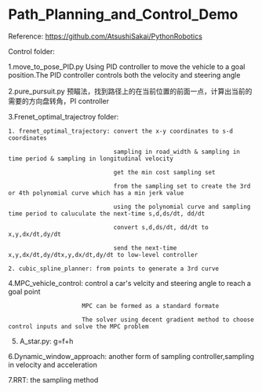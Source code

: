 # Path_Planning_and_Control_Demo

Reference:
https://github.com/AtsushiSakai/PythonRobotics

Control folder:

1.move_to_pose_PID.py 
  Using PID controller to move the vehicle to a goal position.The PID controller controls both the velocity and steering angle
 
2.pure_pursuit.py
  预瞄法，找到路径上的在当前位置的前面一点，计算出当前的需要的方向盘转角，PI controller
 
3.Frenet_optimal_trajectroy folder:

    1. frenet_optimal_trajectory: convert the x-y coordinates to s-d coordinates
    
                                  sampling in road_width & sampling in time period & sampling in longitudinal velocity
                                  
                                  get the min cost sampling set      
                                  
                                  from the sampling set to create the 3rd or 4th polynomial curve which has a min jerk value
                                  
                                  using the polynomial curve and sampling time period to caluculate the next-time s,d,ds/dt, dd/dt
                                  
                                  convert s,d,ds/dt, dd/dt to x,y,dx/dt,dy/dt
                                  
                                  send the next-time x,y,dx/dt,dy/dtx,y,dx/dt,dy/dt to low-level controller  
                                  
    2. cubic_spline_planner: from points to generate a 3rd curve  
 
 
 
 4.MPC_vehicle_control:  control a car's velcity and steering angle to reach a goal point
 
                         MPC can be formed as a standard formate
    
                         The solver using decent gradient method to choose control inputs and solve the MPC problem   
 
 
 
5. A_star.py: g=f+h



 6.Dynamic_window_approach: another form of sampling controller,sampling in velocity and acceleration
 

 7.RRT: the sampling method
